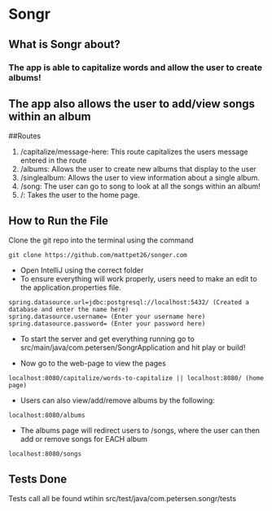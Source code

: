 # Songr

## What is Songr about?
### The app is able to capitalize words and allow the user to create albums!
## The app also allows the user to add/view songs within an album

##Routes
1. /capitalize/message-here: This route capitalizes the users message entered in the route
2. /albums: Allows the user to create new albums that display to the user
3. /singlealbum: Allows the user to view information about a single album.
4. /song: The user can go to song to look at all the songs within an album!
5. /: Takes the user to the home page.

## How to Run the File
Clone the git repo into the terminal using the command   
```
git clone https://github.com/mattpet26/songer.com
```
- Open IntelliJ using the correct folder 
- To ensure everything will work properly, users need to make an edit to the application.properties file.
```
spring.datasource.url=jdbc:postgresql://localhost:5432/ (Created a database and enter the name here)
spring.datasource.username= (Enter your username here)
spring.datasource.password= (Enter your password here)
```
- To start the server and get everything running go to src/main/java/com.petersen/SongrApplication and hit play or build!

- Now go to the web-page to view the pages
```
localhost:8080/capitalize/words-to-capitalize || localhost:8080/ (home page)
```
- Users can also view/add/remove albums by the following:
```
localhost:8080/albums 
```
- The albums page will redirect users to /songs, where the user can then add or remove songs for EACH album
```
localhost:8080/songs
```

## Tests Done
Tests call all be found wtihin src/test/java/com.petersen.songr/tests
